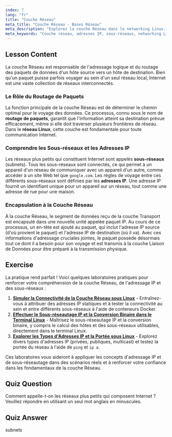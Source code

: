 ```yaml
---
index: 7
lang: "fr"
title: "Couche Réseau"
meta_title: "Couche Réseau - Bases Réseau"
meta_description: "Explorez la couche Réseau dans le networking Linux. Ce guide explique comment les adresses IP et les sous-réseaux permettent le routage des paquets pour la transmission de données entre réseaux."
meta_keywords: "Couche réseau, adresses IP, sous-réseaux, networking Linux, routage de paquets, transmission de données, modèle OSI, paquet IP"
---
```


## Lesson Content

La couche Réseau est responsable de l'adressage logique et du routage des paquets de données d'un hôte source vers un hôte de destination. Bien qu'un paquet puisse parfois voyager au sein d'un seul réseau local, Internet est une vaste collection de réseaux interconnectés.

### Le Rôle du Routage de Paquets

La fonction principale de la couche Réseau est de déterminer le chemin optimal pour le voyage des données. Ce processus, connu sous le nom de **routage de paquets**, garantit que l'information atteint sa destination prévue efficacement, même si elle doit traverser plusieurs frontières de réseau. Dans le **réseau Linux**, cette couche est fondamentale pour toute communication Internet.

### Comprendre les Sous-réseaux et les Adresses IP

Les réseaux plus petits qui constituent Internet sont appelés **sous-réseaux** (subnets). Tous les sous-réseaux sont connectés, ce qui permet à un appareil d'un réseau de communiquer avec un appareil d'un autre, comme accéder à un site Web tel que `google.com`. Les règles de voyage entre ces différents sous-réseaux sont définies par les **adresses IP**. Une adresse IP fournit un identifiant unique pour un appareil sur un réseau, tout comme une adresse de rue pour une maison.

### Encapsulation à la Couche Réseau

À la couche Réseau, le segment de données reçu de la couche Transport est encapsulé dans une nouvelle unité appelée paquet IP. Au cours de ce processus, un en-tête est ajouté au paquet, qui inclut l'adresse IP source (d'où provient le paquet) et l'adresse IP de destination (où il va). Avec ces informations d'adressage cruciales jointes, le paquet possède désormais tout ce dont il a besoin pour son voyage et est transmis à la couche Liaison de Données pour être préparé à la transmission physique.

## Exercise

La pratique rend parfait ! Voici quelques laboratoires pratiques pour renforcer votre compréhension de la couche Réseau, de l'adressage IP et des sous-réseaux :

1.  **[Simuler la Connectivité de la Couche Réseau sous Linux](https://labex.io/fr/labs/comptia-simulate-network-layer-connectivity-in-linux-592752)** - Entraînez-vous à attribuer des adresses IP statiques et à tester la connectivité au sein et entre différents sous-réseaux à l'aide de conteneurs Docker.
2.  **[Effectuer le Sous-réseautage IP et la Conversion Binaire dans le Terminal Linux](https://labex.io/fr/labs/comptia-perform-ip-subnetting-and-binary-conversion-in-the-linux-terminal-592782)** - Maîtrisez le sous-réseautage IP et la conversion binaire, y compris le calcul des hôtes et des sous-réseaux utilisables, directement dans le terminal Linux.
3.  **[Explorer les Types d'Adresses IP et la Portée sous Linux](https://labex.io/fr/labs/comptia-explore-ip-address-types-and-reachability-in-linux-592780)** - Explorez divers types d'adresses IP (privées, publiques, multicast) et testez la portée du réseau à l'aide de `ping` et `ip a`.

Ces laboratoires vous aideront à appliquer les concepts d'adressage IP et de sous-réseautage dans des scénarios réels et à renforcer votre confiance dans les fondamentaux de la couche Réseau.

## Quiz Question

Comment appelle-t-on les réseaux plus petits qui composent Internet ? Veuillez répondre en utilisant un seul mot anglais en minuscules.

## Quiz Answer

subnets
